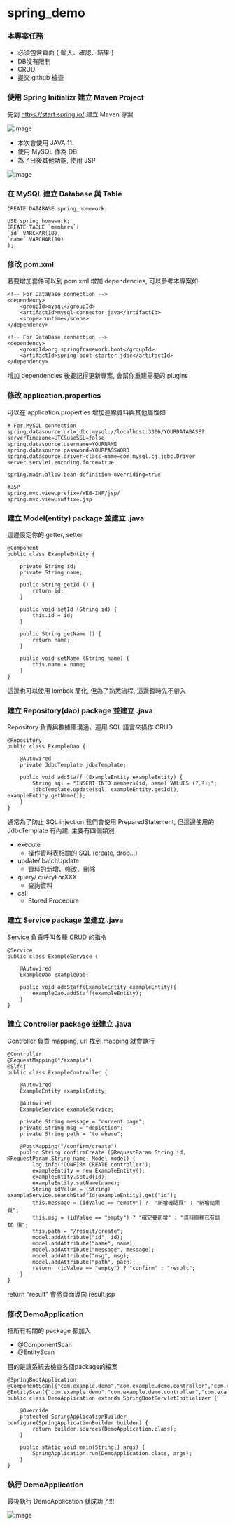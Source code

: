 # spring_demo
### 本專案任務
* 必須包含頁面 { 輸入、確認、結果 }
* DB沒有限制
* CRUD
* 提交 github 檢查

### 使用 Spring Initializr 建立 Maven Project
先到 https://start.spring.io/ 建立 Maven 專案

![image](https://github.com/jess88tw/spring_demo/blob/master/src/main/resources/static/picture/spring%20initiailiz.png)

* 本次會使用 JAVA 11.
* 使用 MySQL 作為 DB
* 為了日後其他功能, 使用 JSP

![image](https://github.com/jess88tw/spring_demo/blob/master/src/main/resources/static/picture/controller%20design.jpeg)
### 在 MySQL 建立 Database 與 Table
```
CREATE DATABASE spring_homework;

USE spring_homework;
CREATE TABLE `members`(
`id` VARCHAR(10),
`name` VARCHAR(10)
);
```

### 修改 pom.xml   
若要增加套件可以到 pom.xml 增加 dependencies, 可以參考本專案如
```
<!-- For DataBase connection -->
<dependency>
    <groupId>mysql</groupId>
    <artifactId>mysql-connector-java</artifactId>
    <scope>runtime</scope>
</dependency>

<!-- For DataBase connection -->
<dependency>
    <groupId>org.springframework.boot</groupId>
    <artifactId>spring-boot-starter-jdbc</artifactId>
</dependency>
```
增加 dependencies 後要記得更新專案, 會幫你重建需要的 plugins

### 修改 application.properties
可以在 application.properties 增加連線資料與其他屬性如
```
# For MySQL connection
spring.datasource.url=jdbc:mysql://localhost:3306/YOURDATABASE?serverTimezone=UTC&useSSL=false
spring.datasource.username=YOURNAME
spring.datasource.password=YOURPASSWORD
spring.datasource.driver-class-name=com.mysql.cj.jdbc.Driver
server.servlet.encoding.force=true

spring.main.allow-bean-definition-overriding=true

#JSP
spring.mvc.view.prefix=/WEB-INF/jsp/
spring.mvc.view.suffix=.jsp
```

### 建立 Model(entity) package 並建立 .java
這邊設定你的 getter, setter
```
@Component
public class ExampleEntity {

    private String id;
    private String name;

    public String getId () {
        return id;
    }

    public void setId (String id) {
        this.id = id;
    }

    public String getName () {
        return name;
    }

    public void setName (String name) {
        this.name = name;
    }
}
```
這邊也可以使用 lombok 簡化, 但為了熟悉流程, 這邊暫時先不帶入

### 建立 Repository(dao) package 並建立 .java
Repository 負責與數據庫溝通，運用 SQL 語言來操作 CRUD
```
@Repository
public class ExampleDao {

    @Autowired
    private JdbcTemplate jdbcTemplate;

    public void addStaff (ExampleEntity exampleEntity) {
        String sql = "INSERT INTO members(id, name) VALUES (?,?);";
        jdbcTemplate.update(sql, exampleEntity.getId(), exampleEntity.getName());
    }
}
```
通常為了防止 SQL injection 我們會使用 PreparedStatement, 但這邊使用的 JdbcTemplate 有內建, 主要有四個類別
* execute
  * 操作資料表相關的 SQL (create, drop…)
* update/ batchUpdate
  * 資料的新增、修改、刪除
* query/ queryForXXX
  * 查詢資料
* call
  * Stored Procedure

### 建立 Service package 並建立 .java
Service 負責呼叫各種 CRUD 的指令
```
@Service
public class ExampleService {

    @Autowired
    ExampleDao exampleDao;

    public void addStaff(ExampleEntity exampleEntity){
        exampleDao.addStaff(exampleEntity);
    }
}
```

### 建立 Controller package 並建立 .java
Controller 負責 mapping, url 找到 mapping 就會執行
```
@Controller
@RequestMapping("/example")
@Slf4j
public class ExampleController {

    @Autowired
    ExampleEntity exampleEntity;

    @Autowired
    ExampleService exampleService;

    private String message = "current page";
    private String msg = "depiction";
    private String path = "to where";
    
    @PostMapping("/confirm/create")
    public String confirmCreate (@RequestParam String id, @RequestParam String name, Model model) {
        log.info("CONFIRM CREATE controller");
        exampleEntity = new ExampleEntity();
        exampleEntity.setId(id);
        exampleEntity.setName(name);
        String idValue = (String) exampleService.searchStaffId(exampleEntity).get("id");
        this.message = (idValue == "empty") ?  "新增確認頁" : "新增結果頁";
        this.msg = (idValue == "empty") ? "確定要新增" : "資料庫裡已有該 ID 值";
        this.path = "/result/create";
        model.addAttribute("id", id);
        model.addAttribute("name", name);
        model.addAttribute("message", message);
        model.addAttribute("msg", msg);
        model.addAttribute("path", path);
        return  (idValue == "empty") ? "confirm" : "result";
    }
}
```
return "result" 會將頁面導向 result.jsp

### 修改 DemoApplication
把所有相關的 package 都加入
* @ComponentScan
* @EntityScan

目的是讓系統去檢查各個package的檔案
```
@SpringBootApplication
@ComponentScan({"com.example.demo","com.example.demo.controller","com.example.demo.dao","com.example.demo.entity","com.example.demo.service"})
@EntityScan({"com.example.demo","com.example.demo.controller","com.example.demo.dao","com.example.demo.entity","com.example.demo.service"})
public class DemoApplication extends SpringBootServletInitializer {

    @Override
    protected SpringApplicationBuilder configure(SpringApplicationBuilder builder) {
        return builder.sources(DemoApplication.class);
    }
    
    public static void main(String[] args) {
        SpringApplication.run(DemoApplication.class, args);
    }
}
```

### 執行 DemoApplication
最後執行 DemoApplication 就成功了!!!

![image](https://github.com/jess88tw/spring_demo/blob/master/src/main/resources/static/picture/view.png)



